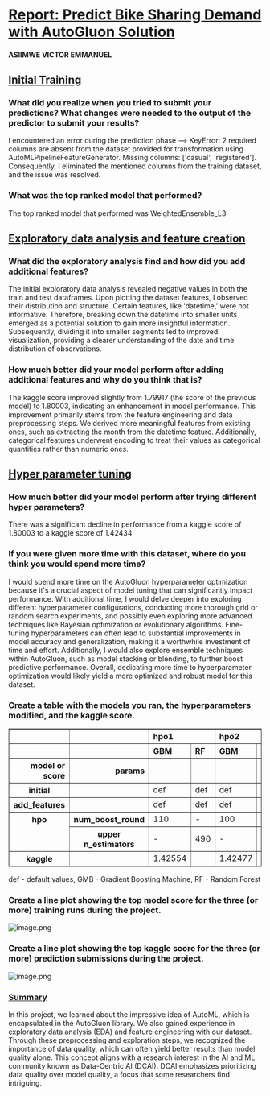 
# <u>Report: Predict Bike Sharing Demand with AutoGluon Solution</u><br>
#### ASIIMWE VICTOR EMMANUEL

## <u>Initial Training</u>
### What did you realize when you tried to submit your predictions? What changes were needed to the output of the predictor to submit your results?

I encountered an error during the prediction phase --> KeyError: 2 required columns are absent from the dataset provided for transformation using AutoMLPipelineFeatureGenerator. Missing columns: ['casual', 'registered']. Consequently, I eliminated the mentioned columns from the training dataset, and the issue was resolved.

### What was the top ranked model that performed?

The top ranked model that performed was WeightedEnsemble_L3

## <u>Exploratory data analysis and feature creation</u>
### What did the exploratory analysis find and how did you add additional features?

The initial exploratory data analysis revealed negative values in both the train and test dataframes. Upon plotting the dataset features, I observed their distribution and structure. Certain features, like 'datetime,' were not informative. Therefore, breaking down the datetime into smaller units emerged as a potential solution to gain more insightful information. Subsequently, dividing it into smaller segments led to improved visualization, providing a clearer understanding of the date and time distribution of observations. 


### How much better did your model perform after adding additional features and why do you think that is?

The kaggle score improved slightly from 1.79917 (the score of the previous model) to 1.80003, indicating an enhancement in model performance. This improvement primarily stems from the feature engineering and data preprocessing steps. We derived more meaningful features from existing ones, such as extracting the month from the datetime feature. Additionally, categorical features underwent encoding to treat their values as categorical quantities rather than numeric ones.

## <u>Hyper parameter tuning</u>
### How much better did your model perform after trying different hyper parameters?

There was a significant decline in performance from a kaggle score of 1.80003 to a kaggle score of 1.42434

### If you were given more time with this dataset, where do you think you would spend more time?

I would spend more time on the AutoGluon hyperparameter optimization because it's a crucial aspect of model tuning that can significantly impact performance. With additional time, I would delve deeper into exploring different hyperparameter configurations, conducting more thorough grid or random search experiments, and possibly even exploring more advanced techniques like Bayesian optimization or evolutionary algorithms. Fine-tuning hyperparameters can often lead to substantial improvements in model accuracy and generalization, making it a worthwhile investment of time and effort. Additionally, I would also explore ensemble techniques within AutoGluon, such as model stacking or blending, to further boost predictive performance. Overall, dedicating more time to hyperparameter optimization would likely yield a more optimized and robust model for this dataset.

### Create a table with the models you ran, the hyperparameters modified, and the kaggle score.

<div>
<style scoped>
    .dataframe tbody tr th:only-of-type {
        vertical-align: middle;
    }

    .dataframe tbody tr th {
        vertical-align: top;
    }

    .dataframe thead tr th {
        text-align: left;
    }

    .dataframe thead tr:last-of-type th {
        text-align: right;
    }
</style>
<table border="1" class="dataframe">
  <thead>
    <tr>
      <th></th>
      <th></th>
      <th colspan="2" halign="left">hpo1</th>
      <th colspan="2" halign="left">hpo2</th>
      <th colspan="2" halign="left">hpo3</th>
    </tr>
    <tr>
      <th></th>
      <th></th>
      <th>GBM</th>
      <th>RF</th>
      <th>GBM</th>
      <th>RF</th>
      <th>GBM</th>
      <th>RF</th>
    </tr>
    <tr>
      <th>model or score</th>
      <th>params</th>
      <th></th>
      <th></th>
      <th></th>
      <th></th>
      <th></th>
      <th></th>
    </tr>
  </thead>
  <tbody>
    <tr>
      <th>initial</th>
      <th></th>
      <td>def</td>
      <td>def</td>
      <td>def</td>
      <td>def</td>
      <td>def</td>
      <td>def</td>
    </tr>
    <tr>
      <th>add_features</th>
      <th></th>
      <td>def</td>
      <td>def</td>
      <td>def</td>
      <td>def</td>
      <td>def</td>
      <td>def</td>
    </tr>
    <tr>
      <th rowspan="2" valign="top">hpo</th>
      <th>num_boost_round</th>
      <td>110</td>
      <td>-</td>
      <td>100</td>
      <td>-</td>
      <td>90</td>
      <td>-</td>
    </tr>
    <tr>
      <th>upper n_estimators</th>
      <td>-</td>
      <td>490</td>
      <td>-</td>
      <td>480</td>
      <td>-</td>
      <td>470</td>
    </tr>
    <tr>
      <th>kaggle</th>
      <th></th>
      <td>1.42554</td>
      <td></td>
      <td>1.42477</td>
      <td></td>
      <td>1.42495</td>
      <td></td>
    </tr>
  </tbody>
</table>
</div>

def - default values, GMB - Gradient Boosting Machine, RF - Random Forest 

### Create a line plot showing the top model score for the three (or more) training runs during the project.

![image.png](attachment:image.png)

### Create a line plot showing the top kaggle score for the three (or more) prediction submissions during the project.

![image.png](attachment:image.png)

### <u>Summary</u>

In this project, we learned about the impressive idea of AutoML, which is encapsulated in the AutoGluon library. We also gained experience in exploratory data analysis (EDA) and feature engineering with our dataset. Through these preprocessing and exploration steps, we recognized the importance of data quality, which can often yield better results than model quality alone. This concept aligns with a research interest in the AI and ML community known as Data-Centric AI (DCAI). DCAI emphasizes prioritizing data quality over model quality, a focus that some researchers find intriguing.
